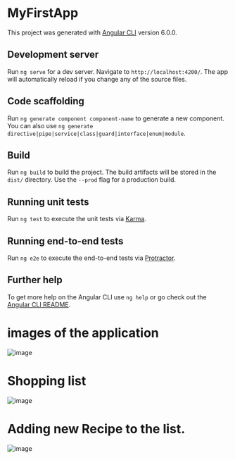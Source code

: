 # MyFirstApp

This project was generated with [Angular CLI](https://github.com/angular/angular-cli) version 6.0.0.

## Development server

Run `ng serve` for a dev server. Navigate to `http://localhost:4200/`. The app will automatically reload if you change any of the source files.

## Code scaffolding

Run `ng generate component component-name` to generate a new component. You can also use `ng generate directive|pipe|service|class|guard|interface|enum|module`.

## Build

Run `ng build` to build the project. The build artifacts will be stored in the `dist/` directory. Use the `--prod` flag for a production build.

## Running unit tests

Run `ng test` to execute the unit tests via [Karma](https://karma-runner.github.io).

## Running end-to-end tests

Run `ng e2e` to execute the end-to-end tests via [Protractor](http://www.protractortest.org/).

## Further help

To get more help on the Angular CLI use `ng help` or go check out the [Angular CLI README](https://github.com/angular/angular-cli/blob/master/README.md).

# images of the application
![image](https://user-images.githubusercontent.com/38702501/104229644-8c31a200-5472-11eb-86af-2c6b2af67444.png)

# Shopping list
![image](https://user-images.githubusercontent.com/38702501/104229945-edf20c00-5472-11eb-8eb0-3ed0b711cedb.png)

# Adding new Recipe to the list.
![image](https://user-images.githubusercontent.com/38702501/104230357-7a9cca00-5473-11eb-81ab-093685fd8bdf.png)

